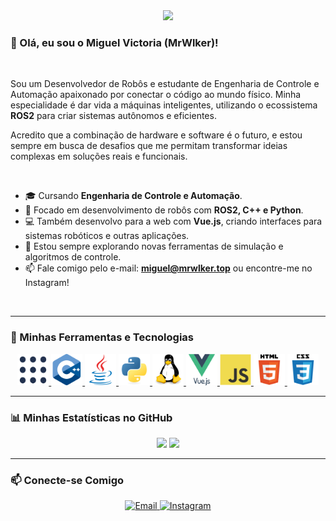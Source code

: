 <div id="header" align="center">
  <img src="https://media.giphy.com/media/26tn33aiTi1jkl6H6/giphy.gif" width="100"/>
</div>

### 👋 Olá, eu sou o Miguel Victoria (MrWlker)!

<br>

Sou um Desenvolvedor de Robôs e estudante de Engenharia de Controle e Automação apaixonado por conectar o código ao mundo físico. Minha especialidade é dar vida a máquinas inteligentes, utilizando o ecossistema **ROS2** para criar sistemas autônomos e eficientes.

Acredito que a combinação de hardware e software é o futuro, e estou sempre em busca de desafios que me permitam transformar ideias complexas em soluções reais e funcionais.

<br>

- 🎓 Cursando **Engenharia de Controle e Automação**.
- 🤖 Focado em desenvolvimento de robôs com **ROS2, C++ e Python**.
- 💻 Também desenvolvo para a web com **Vue.js**, criando interfaces para sistemas robóticos e outras aplicações.
- 🌱 Estou sempre explorando novas ferramentas de simulação e algoritmos de controle.
- 📫 Fale comigo pelo e-mail: **miguel@mrwlker.top** ou encontre-me no Instagram!

<br>

---

### 🚀 Minhas Ferramentas e Tecnologias

<p align="center">
  <a href="https://ros.org/" target="_blank" rel="noreferrer">
    <img src="https://raw.githubusercontent.com/devicons/devicon/master/icons/ros/ros-original.svg" alt="ros" width="50" height="50"/>
  </a>
  <a href="https://www.cplusplus.com/" target="_blank" rel="noreferrer">
    <img src="https://raw.githubusercontent.com/devicons/devicon/master/icons/cplusplus/cplusplus-original.svg" alt="cplusplus" width="50" height="50"/>
  </a>
  <a href="https://www.java.com" target="_blank" rel="noreferrer">
    <img src="https://raw.githubusercontent.com/devicons/devicon/master/icons/java/java-original.svg" alt="java" width="50" height="50"/>
  </a>
  <a href="https://www.python.org" target="_blank" rel="noreferrer">
    <img src="https://raw.githubusercontent.com/devicons/devicon/master/icons/python/python-original.svg" alt="python" width="50" height="50"/>
  </a>
  <a href="https://www.linux.org/" target="_blank" rel="noreferrer">
    <img src="https://raw.githubusercontent.com/devicons/devicon/master/icons/linux/linux-original.svg" alt="linux" width="50" height="50"/>
  </a>

  <a href="https://vuejs.org/" target="_blank" rel="noreferrer">
    <img src="https://raw.githubusercontent.com/devicons/devicon/master/icons/vuejs/vuejs-original-wordmark.svg" alt="vuejs" width="50" height="50"/>
  </a>
  <a href="https://developer.mozilla.org/en-US/docs/Web/JavaScript" target="_blank" rel="noreferrer">
    <img src="https://raw.githubusercontent.com/devicons/devicon/master/icons/javascript/javascript-original.svg" alt="javascript" width="50" height="50"/>
  </a>
  <a href="https://www.w3.org/html/" target="_blank" rel="noreferrer">
    <img src="https://raw.githubusercontent.com/devicons/devicon/master/icons/html5/html5-original-wordmark.svg" alt="html5" width="50" height="50"/>
  </a>
  <a href="https://www.w3schools.com/css/" target="_blank" rel="noreferrer">
    <img src="https://raw.githubusercontent.com/devicons/devicon/master/icons/css3/css3-original-wordmark.svg" alt="css3" width="50" height="50"/>
  </a>
</p>

---

### 📊 Minhas Estatísticas no GitHub

<p align="center">
  <img height="180em" src="https://github-readme-stats-eta-flax.vercel.app/api?username=MrWlker&show_icons=true&theme=tokyonight&include_all_commits=true&count_private=true"/>
  <img height="180em" src="https://github-readme-stats-eta-flax.vercel.app/api/top-langs/?username=MrWlker&layout=compact&langs_count=7&theme=tokyonight"/>
</p>

---

### 📫 Conecte-se Comigo

<p align="center">
  <a href="mailto:miguel@mrwlker.top">
    <img src="https://img.shields.io/badge/Email-0078D4?style=for-the-badge&logo=microsoft-outlook&logoColor=white" alt="Email"/>
  </a>
  <a href="https://instagram.com/Mrwlker" target="_blank">
    <img src="https://img.shields.io/badge/Instagram-E4405F?style=for-the-badge&logo=instagram&logoColor=white" alt="Instagram"/>
  </a>
</p>
